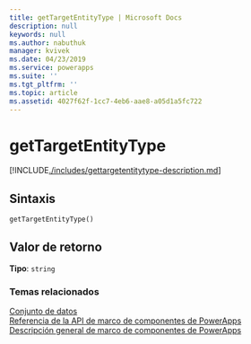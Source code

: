 ```yaml
---
title: getTargetEntityType | Microsoft Docs
description: null
keywords: null
ms.author: nabuthuk
manager: kvivek
ms.date: 04/23/2019
ms.service: powerapps
ms.suite: ''
ms.tgt_pltfrm: ''
ms.topic: article
ms.assetid: 4027f62f-1cc7-4eb6-aae8-a05d1a5fc722
---
```


# <a name="gettargetentitytype"></a>getTargetEntityType

[!INCLUDE[./includes/gettargetentitytype-description.md](./includes/gettargetentitytype-description.md)]

## <a name="syntax"></a>Sintaxis

`getTargetEntityType()`

## <a name="return-value"></a>Valor de retorno

**Tipo**: `string`


### <a name="related-topics"></a>Temas relacionados

[Conjunto de datos](../dataset.md)<br/>
[Referencia de la API de marco de componentes de PowerApps](../../reference/index.md)<br/>
[Descripción general de marco de componentes de PowerApps](../../overview.md)